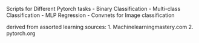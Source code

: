 Scripts for Different Pytorch tasks
    - Binary Classification
    - Multi-class Classification
    - MLP Regression
    - Convnets for Image classification

derived from assorted learning sources: 
    1. Machinelearningmastery.com
    2. pytorch.org
